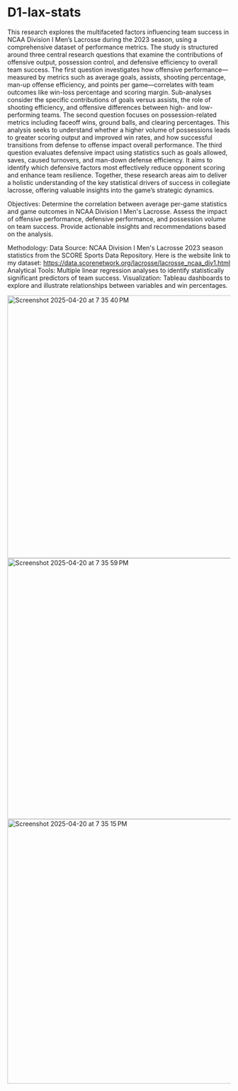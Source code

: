# D1-lax-stats
This research explores the multifaceted factors influencing team success in NCAA Division I Men’s Lacrosse during the 2023 season, using a comprehensive dataset of performance metrics. The study is structured around three central research questions that examine the contributions of offensive output, possession control, and defensive efficiency to overall team success.
The first question investigates how offensive performance—measured by metrics such as average goals, assists, shooting percentage, man-up offense efficiency, and points per game—correlates with team outcomes like win-loss percentage and scoring margin. Sub-analyses consider the specific contributions of goals versus assists, the role of shooting efficiency, and offensive differences between high- and low-performing teams.
The second question focuses on possession-related metrics including faceoff wins, ground balls, and clearing percentages. This analysis seeks to understand whether a higher volume of possessions leads to greater scoring output and improved win rates, and how successful transitions from defense to offense impact overall performance.
The third question evaluates defensive impact using statistics such as goals allowed, saves, caused turnovers, and man-down defense efficiency. It aims to identify which defensive factors most effectively reduce opponent scoring and enhance team resilience.
Together, these research areas aim to deliver a holistic understanding of the key statistical drivers of success in collegiate lacrosse, offering valuable insights into the game’s strategic dynamics.

Objectives:
Determine the correlation between average per-game statistics and game outcomes in NCAA Division I Men's Lacrosse.
Assess the impact of offensive performance, defensive performance, and possession volume on team success.
Provide actionable insights and recommendations based on the analysis.

Methodology:
Data Source: NCAA Division I Men's Lacrosse 2023 season statistics from the SCORE Sports Data Repository. Here is the website link to my dataset: https://data.scorenetwork.org/lacrosse/lacrosse_ncaa_div1.html
Analytical Tools: Multiple linear regression analyses to identify statistically significant predictors of team success. 
Visualization: Tableau dashboards to explore and illustrate relationships between variables and win percentages.

<img width="593" alt="Screenshot 2025-04-20 at 7 35 40 PM" src="https://github.com/user-attachments/assets/790460e6-5182-40b3-93de-f977e7de7d1b" />
<img width="589" alt="Screenshot 2025-04-20 at 7 35 59 PM" src="https://github.com/user-attachments/assets/02532ffc-b7f9-4ec7-96cf-eebbfff9a5dd" />
<img width="597" alt="Screenshot 2025-04-20 at 7 35 15 PM" src="https://github.com/user-attachments/assets/4c70fd95-9a2f-40cc-9157-6ae3da90e1a2" />
